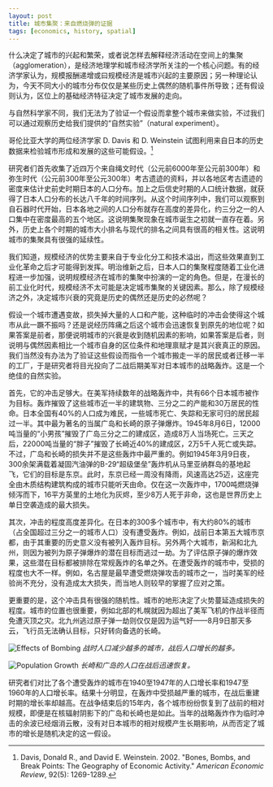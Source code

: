 ```yaml
---
layout: post
title: 城市集聚：来自燃烧弹的证据
tags: [economics, history, spatial]
---
```


什么决定了城市的兴起和繁荣，或者说怎样去解释经济活动在空间上的集聚（agglomeration），是经济地理学和城市经济学所关注的一个核心问题。有的经济学家认为，规模报酬递增或曰规模经济是城市兴起的主要原因；另一种理论认为，今天不同大小的城市分布仅仅是某些历史上偶然的随机事件所导致；还有假设则认为，区位上的基础经济特征决定了城市发展的走向。

与自然科学家不同，我们无法为了验证一个假设而拿整个城市来做实验，不过我们可以通过观察历史给我们提供的“自然实验”（natural experiment）。

哥伦比亚大学的两位经济学家 D. Davis 和 D. Weinstein 试图利用来自日本的历史数据来检验城市形成和发展的这些可能假设。[^1]

[^1]: Davis, Donald R., and David E. Weinstein. 2002. "Bones, Bombs, and Break Points: The Geography of Economic Activity." _American Economic Review_, 92(5): 1269-1289.

研究者们首先收集了近四万个来自绳文时代（公元前6000年至公元前300年）和弥生时代（公元前300年至公元300年）考古遗迹的资料，并以各地区考古遗迹的密度来估计史前史时期日本的人口分布。加上之后信史时期的人口统计数据，就获得了日本人口分布的长达八千年的时间序列。从这个时间序列中，我们可以观察到自石器时代开始，日本各地之间的人口分布就存在高度的差异化，约三分之一的人口集中在密度最高的五个地区。这说明集聚现象在城市诞生之初就一直存在着。另外，历史上各个时期的城市大小排名与现代的排名之间具有很高的相关性。这说明城市的集聚具有很强的延续性。

我们知道，规模经济的优势主要来自于专业化分工和技术溢出，而这些效果直到工业化革命之后才可能得到发挥。明治维新之后，日本人口的集聚程度随着工业化进程进一步加强，说明规模经济在城市的集聚中扮演的一定的角色。但是，在漫长的前工业化时代，规模经济不太可能是决定城市集聚的关键因素。那么，除了规模经济之外，决定城市兴衰的究竟是历史的偶然还是历史的必然呢？

假设一个城市遭遇变故，损失掉大量的人口和产能，这种临时的冲击会使得这个城市从此一蹶不振吗？还是说经历阵痛之后这个城市会迅速恢复到原先的地位呢？如果答案是前者，那便说明城市的兴衰是收到随机因素的影响，如果答案是后者，则说明与偶然因素相比一个城市自身的区位条件和地理禀赋才是其兴衰真正的原因。我们当然没有办法为了验证这些假设而指令一个城市搬走一半的居民或者迁移一半的工厂，于是研究者将目光投向了二战后期美军对日本城市的战略轰炸。这是一个绝佳的自然实验。

首先，它的冲击足够大。在美军持续数年的战略轰炸中，共有66个日本城市被作为目标。轰炸摧毁了这些城市近一半的建筑物、三分之二的产能和30万居民的性命。日本全国有40%的人口成为难民，一些城市死亡、失踪和无家可归的居民超过一半。其中最为著名的当属广岛和长崎的原子弹爆炸。1945年8月6日，12000吨当量的“小男孩”摧毁了广岛三分之二的建成区，造成8万人当场死亡。三天之后，22000吨当量的“胖子”摧毁了长崎近40%的建成区，2万5千人死亡或失踪。不过，广岛和长崎的损失并不是这些轰炸中最严重的。例如1945年3月9日夜，300余架满载着凝固汽油弹的B-29“超级堡垒”轰炸机从马里亚纳群岛的基地起飞，它们的目标是东京。此时，东京已经一周没有降雨，风速高达25迈，这座完全由木质结构建筑构成的城市只能听天由命。仅在这一次轰炸中，1700吨燃烧弹倾泻而下，16平方英里的土地化为灰烬，至少8万人死于非命，这也是世界历史上单日空袭造成的最大损失。

其次，冲击的程度高度差异化。在日本的300多个城市中，有大约80%的城市（占全国超过三分之一的城市人口）没有遭受轰炸。例如，战前日本第五大城市京都，由于其重要的历史意义没有被列入轰炸目标。另外两个大城市，新潟和北九州，则因为被列为原子弹爆炸的潜在目标而逃过一劫。为了评估原子弹的爆炸效果，这些潜在目标都被排除在常规轰炸的名单之外。在遭受轰炸的城市中，受损的程度也大不一样。例如，名古屋是最早遭受燃烧弹攻击的城市之一，当时美军的经验尚不充分，没有造成太大损失，而当地人则较早的掌握了应对之策。

更重要的是，这个冲击具有很强的随机性。城市的地形决定了火势蔓延造成损失的程度。城市的位置也很重要，例如北部的札幌就因为超出了美军飞机的作战半径而免遭灭顶之灾。北九州逃过原子弹一劫则仅仅是因为运气好——8月9日那天多云，飞行员无法确认目标，只好转向备选的长崎。

![Effects of Bombing](http://ww2.sinaimg.cn/large/abb3ee10gw1et9xi910grj20i209qjs0.jpg "Effects of Bombing")
_战时人口减少越多的城市，战后人口增长的越多。_

![Population Growth](http://ww4.sinaimg.cn/large/abb3ee10gw1et9xbnplraj20i20b4wfe.jpg "Population Growth")
_长崎和广岛的人口在战后迅速恢复。_

研究者们对比了各个遭受轰炸的城市在1940至1947年的人口增长率和1947至1960年的人口增长率。结果十分明显，在轰炸中受损越严重的城市，在战后重建时期的增长率却越高。在战争结束后的15年内，各个城市纷纷恢复到了战前的相对规模，即便是在核辐射阴影下的广岛和长崎也是如此。当年的战略轰炸作为临时冲击的余波已经烟消云散，没有对日本城市的相对规模产生长期影响，从而否定了城市的增长是随机决定的这一假设。